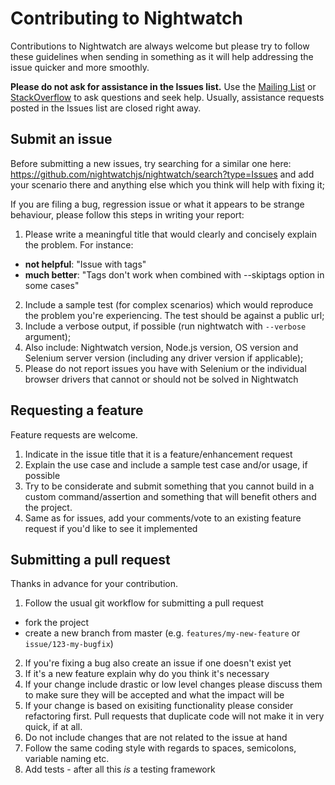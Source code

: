 # Contributing to Nightwatch

Contributions to Nightwatch are always welcome but please try to follow these guidelines when sending in something as it will help addressing the issue quicker and more smoothly.

__Please do not ask for assistance in the Issues list.__ Use the [Mailing List](https://groups.google.com/forum/#!forum/nightwatchjs) or [StackOverflow](http://stackoverflow.com/questions/tagged/nightwatch.js) to ask questions and seek help. Usually, assistance requests posted in the Issues list are closed right away.

## Submit an issue

Before submitting a new issues, try searching for a similar one here: https://github.com/nightwatchjs/nightwatch/search?type=Issues and add your scenario there and anything else which you think will help with fixing it;
 
If you are filing a bug, regression issue or what it appears to be strange behaviour, please follow this steps in writing your report:

1. Please write a meaningful  title that would clearly and concisely explain the problem. 
  For instance:
  - __not helpful__: "Issue with tags"
  - __much better__: "Tags don't work when combined with --skiptags option in some cases"
2. Include a sample test (for complex scenarios) which would reproduce the problem you're experiencing. The test should be against a public url;
3. Include a verbose output, if possible (run nightwatch with `--verbose` argument);
4. Also include: Nightwatch version, Node.js version, OS version and Selenium server version (including any driver version if applicable);
5. Please do not report issues you have with Selenium or the individual browser drivers that cannot or should not be solved in Nightwatch

## Requesting a feature
Feature requests are welcome. 

1. Indicate in the issue title that it is a feature/enhancement request
2. Explain the use case and include a sample test case and/or usage, if possible 
3. Try to be considerate and submit something that you cannot build in a custom command/assertion and something that will benefit others and the project.
4. Same as for issues, add your comments/vote to an existing feature request if you'd like to see it implemented

## Submitting a pull request
Thanks in advance for your contribution.

1. Follow the usual git workflow for submitting a pull request
  
  * fork the project
  * create a new branch from master (e.g. `features/my-new-feature` or `issue/123-my-bugfix`)
2. If you're fixing a bug also create an issue if one doesn't exist yet
3. If it's a new feature explain why do you think it's necessary
4. If your change include drastic or low level changes please discuss them to make sure they will be accepted and what the impact will be
5. If your change is based on exisiting functionality please consider refactoring first. Pull requests that duplicate code will not make it in very quick, if at all.
6. Do not include changes that are not related to the issue at hand
6. Follow the same coding style with regards to spaces, semicolons, variable naming etc. 
7. Add tests - after all this _is_ a testing framework


